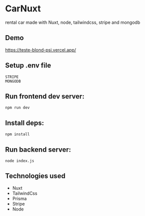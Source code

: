 # CarNuxt
rental car made with Nuxt, node, tailwindcss, stripe and mongodb

## Demo
https://teste-blond-psi.vercel.app/

## Setup .env file
```
STRIPE
MONGODB
```
## Run frontend dev server:
```
npm run dev
```

## Install deps:
```
npm install
```

## Run backend server:
```
node index.js
```

## Technologies used
<ul>
  <li>Nuxt</li>
  <li>TailwindCss</li>
  <li>Prisma</li>
  <li>Stripe</li>
  <li>Node</li>
</ul>
